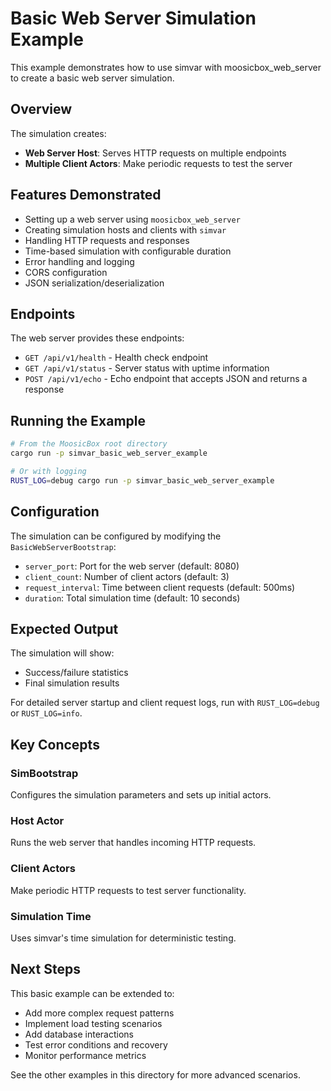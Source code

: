 # Basic Web Server Simulation Example

This example demonstrates how to use simvar with moosicbox_web_server to create a basic web server simulation.

## Overview

The simulation creates:

- **Web Server Host**: Serves HTTP requests on multiple endpoints
- **Multiple Client Actors**: Make periodic requests to test the server

## Features Demonstrated

- Setting up a web server using `moosicbox_web_server`
- Creating simulation hosts and clients with `simvar`
- Handling HTTP requests and responses
- Time-based simulation with configurable duration
- Error handling and logging
- CORS configuration
- JSON serialization/deserialization

## Endpoints

The web server provides these endpoints:

- `GET /api/v1/health` - Health check endpoint
- `GET /api/v1/status` - Server status with uptime information
- `POST /api/v1/echo` - Echo endpoint that accepts JSON and returns a response

## Running the Example

```bash
# From the MoosicBox root directory
cargo run -p simvar_basic_web_server_example

# Or with logging
RUST_LOG=debug cargo run -p simvar_basic_web_server_example
```

## Configuration

The simulation can be configured by modifying the `BasicWebServerBootstrap`:

- `server_port`: Port for the web server (default: 8080)
- `client_count`: Number of client actors (default: 3)
- `request_interval`: Time between client requests (default: 500ms)
- `duration`: Total simulation time (default: 10 seconds)

## Expected Output

The simulation will show:

- Success/failure statistics
- Final simulation results

For detailed server startup and client request logs, run with `RUST_LOG=debug` or `RUST_LOG=info`.

## Key Concepts

### SimBootstrap

Configures the simulation parameters and sets up initial actors.

### Host Actor

Runs the web server that handles incoming HTTP requests.

### Client Actors

Make periodic HTTP requests to test server functionality.

### Simulation Time

Uses simvar's time simulation for deterministic testing.

## Next Steps

This basic example can be extended to:

- Add more complex request patterns
- Implement load testing scenarios
- Add database interactions
- Test error conditions and recovery
- Monitor performance metrics

See the other examples in this directory for more advanced scenarios.

